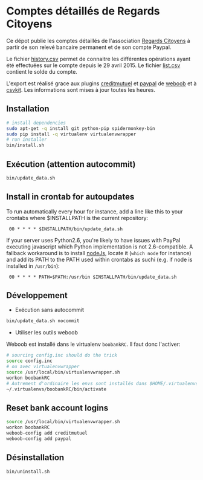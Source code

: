 # Comptes détaillés de Regards Citoyens

Ce dépot publie les comptes détaillés de l'association [Regards Citoyens](http://regardscitoyens.org/) à partir de son relevé bancaire permanent et de son compte Paypal.

Le fichier [history.csv](https://github.com/regardscitoyens/banque/blob/master/data/history.csv) permet de connaitre les différentes opérations ayant été effectuées sur le compte depuis le 29 avril 2015.
Le fichier [list.csv](https://github.com/regardscitoyens/banque/blob/master/data/list.csv) contient le solde du compte.

L'export est réalisé grace aux plugins [creditmutuel](http://weboob.org/modules#mod_creditmutuel) et [paypal](http://weboob.org/modules#paypal) de [weboob](http://weboob.org/) et à [csvkit](http://csvkit.readthedocs.org/en/0.9.1/). Les informations sont mises à jour toutes les heures.

## Installation

```bash
# install dependencies
sudo apt-get -q install git python-pip spidermonkey-bin
sudo pip install -q virtualenv virtualenvwrapper
# run installer
bin/install.sh
```

## Exécution (attention autocommit)

```bash
bin/update_data.sh
```

## Install in crontab for autoupdates

To run automatically every hour for instance, add a line like this to your crontabs where $INSTALLPATH is the current repository:

` 00 * * * * $INSTALLPATH/bin/update_data.sh`

If your server uses Python2.6, you're likely to have issues with PayPal executing javascript which Python implementation is not 2.6-compatible.
A fallback workaround is to install [nodeJs](https://nodejs.org/), locate it (`which node` for instance) and add its PATH to the PATH used within crontabs as suchi (e.g. if node is installed in `/usr/bin`):

` 00 * * * * PATH=$PATH:/usr/bin $INSTALLPATH/bin/update_data.sh`

## Développement

- Exécution sans autocommit

```bash
bin/update_data.sh nocommit
```

- Utiliser les outils weboob

Weboob est installé dans le virtualenv `boobankRC`. Il faut donc l'activer:

```bash
# sourcing config.inc should do the trick
source config.inc
# ou avec virtualenvwrapper
source /usr/local/bin/virtualenvwrapper.sh
workon boobankRC
# Autrement d'ordinaire les envs sont installés dans $HOME/.virtualenvs
~/.virtualenvs/boobankRC/bin/activate
```

## Reset bank account logins
```bash
source /usr/local/bin/virtualenvwrapper.sh
workon boobankRC
weboob-config add creditmutuel
weboob-config add paypal
```

## Désinstallation

```bash
bin/uninstall.sh
```

